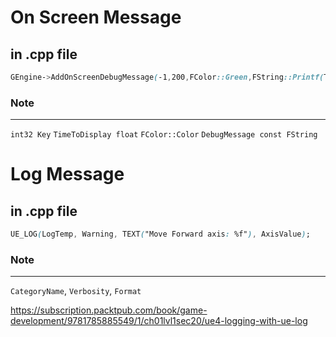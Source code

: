 # On Screen Message
## in .cpp file
```css
GEngine->AddOnScreenDebugMessage(-1,200,FColor::Green,FString::Printf(TEXT("Hello %s"),*GetActorLocation().ToString()));
```
### Note
***
`int32 Key` `TimeToDisplay float` `FColor::Color` `DebugMessage const FString`
# Log Message
## in .cpp file
```css
UE_LOG(LogTemp, Warning, TEXT("Move Forward axis: %f"), AxisValue);
```
### Note
***
`CategoryName`, `Verbosity`, `Format`

https://subscription.packtpub.com/book/game-development/9781785885549/1/ch01lvl1sec20/ue4-logging-with-ue-log
